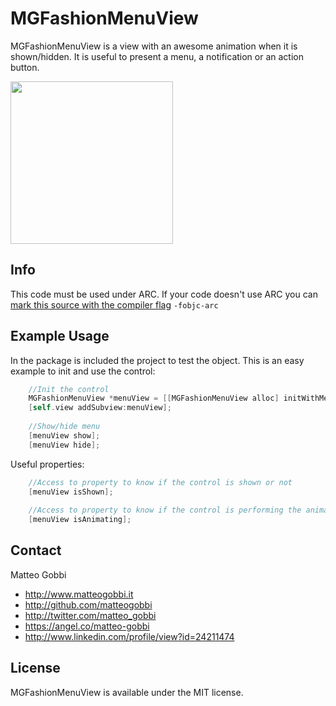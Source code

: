 MGFashionMenuView
===============

MGFashionMenuView is a view with an awesome animation when it is shown/hidden. It is useful to present a menu, a notification or an action button.

<img src='http://www.matteogobbi.it/files-hosting/Video_MGFashionMenuView.gif' width='260'/>

## Info

This code must be used under ARC. 
If your code doesn't use ARC you can [mark this source with the compiler flag](http://www.codeography.com/2011/10/10/making-arc-and-non-arc-play-nice.html) `-fobjc-arc` 

## Example Usage

In the package is included the project to test the object.
This is an easy example to init and use the control:

``` objective-c
    //Init the control
    MGFashionMenuView *menuView = [[MGFashionMenuView alloc] initWithMenuView:myViewToPresent andAnimationType:MGAnimationTypeWave];
    [self.view addSubview:menuView];
    
    //Show/hide menu
    [menuView show];
    [menuView hide];
```

Useful properties:

``` objective-c
    //Access to property to know if the control is shown or not
    [menuView isShown];
    
    //Access to property to know if the control is performing the animation or not
    [menuView isAnimating];
```

## Contact

Matteo Gobbi

- http://www.matteogobbi.it
- http://github.com/matteogobbi
- http://twitter.com/matteo_gobbi
- https://angel.co/matteo-gobbi
- http://www.linkedin.com/profile/view?id=24211474

## License

MGFashionMenuView is available under the MIT license.
